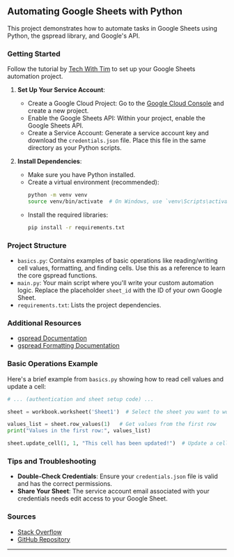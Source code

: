 ## Automating Google Sheets with Python

This project demonstrates how to automate tasks in Google Sheets using Python, the gspread library, and Google's API.

### Getting Started

Follow the tutorial by [Tech With Tim](https://www.youtube.com/watch?v=zCEJurLGFRk&ab_channel=TechWithTim) to set up your Google Sheets automation project.

1. **Set Up Your Service Account**:
   - Create a Google Cloud Project: Go to the [Google Cloud Console](https://console.cloud.google.com/) and create a new project.
   - Enable the Google Sheets API: Within your project, enable the Google Sheets API.
   - Create a Service Account: Generate a service account key and download the `credentials.json` file. Place this file in the same directory as your Python scripts.

2. **Install Dependencies**:
   - Make sure you have Python installed.
   - Create a virtual environment (recommended):
     ```bash
     python -m venv venv
     source venv/bin/activate  # On Windows, use `venv\Scripts\activate`
     ```
   - Install the required libraries:
     ```bash
     pip install -r requirements.txt
     ```

### Project Structure

- `basics.py`: Contains examples of basic operations like reading/writing cell values, formatting, and finding cells. Use this as a reference to learn the core gspread functions.
- `main.py`: Your main script where you'll write your custom automation logic. Replace the placeholder `sheet_id` with the ID of your own Google Sheet.
- `requirements.txt`: Lists the project dependencies.

### Additional Resources

- [gspread Documentation](https://gspread.readthedocs.io/en/latest/)
- [gspread Formatting Documentation](https://github.com/robin900/gspread-formatting)

### Basic Operations Example

Here's a brief example from `basics.py` showing how to read cell values and update a cell:

```python
# ... (authentication and sheet setup code) ...

sheet = workbook.worksheet('Sheet1')  # Select the sheet you want to work with

values_list = sheet.row_values(1)   # Get values from the first row
print("Values in the first row:", values_list)

sheet.update_cell(1, 1, "This cell has been updated!")  # Update a cell's value
```

### Tips and Troubleshooting

- **Double-Check Credentials**: Ensure your `credentials.json` file is valid and has the correct permissions.
- **Share Your Sheet**: The service account email associated with your credentials needs edit access to your Google Sheet.

### Sources

- [Stack Overflow](https://stackoverflow.com/questions/76827026/how-to-read-google-sheet-using-google-sheet-url-and-google-auth-login-in-python)
- [GitHub Repository](https://github.com/esenthil2018/ML_API)

---
